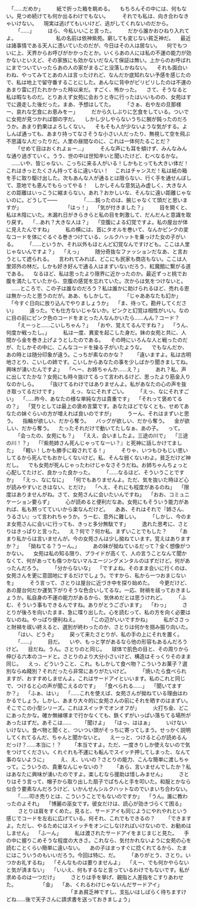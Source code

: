 　「……だめか」
　
　紙で折った箱を眺める。
　もちろんその中には、何もない。見つめ続けても何か出るわけでもない。
　
　それでも私は、向き合わなきゃいけない。
　現実は逃げてもいいけど、逃がしてくれないのだから。
　
　「……」
　
　ほら、今私いいこと言った。
　
　だから誰かおひねり入れてよ。
　
　
　
　
　
　私の名前は依神紫苑。窮しても変じない貧乏神だ。
　最近は諸事情である天人に憑いていたのだが、今日はその人は居ない。
　何でもついに上、天界からお呼びがかかったとか。いくらあの人には私の不運の能力が効かないといえど、その家族にも効かないだなんて保証は無い。上からのお呼ばれにまでついていったらあの人の家がまるごと没落しかねない。
　それも面白いわね、やってみてとあの人は言ったけれど、なんだか底知れない予感を感じたので、私は地上で留守番することにした。あんなに背中がピリピリしたのは不運のあまり雷に打たれかかった時以来だ。すごく、怖かった。
　さて、そうなると私は暇なものだ。とりあえず女苑に会おうと寺に行ったはいいものの、女苑はすでに遁走した後だった。まあ、予想はしてた。
　
　「さぁ、右や左の旦那様ー、哀れな乞食にお恵みをー」
　
　だから久しぶりに乞食をしている。ついでに女苑が見つかれば御の字だ。
　しかし少しやらないうちに腕が鈍ったのだろうか。あまり釣果はよろしくない。
　そもそも人が少ないような気がする。よしんば通っても、あまり持ってなさそうな小さい人だったり、無視して空を飛ぶ不思議な人だったりだ。人里の昼間なのに、これは一体何たることだ？
　
　「せめて目はおくれよぉー…」
　
　そんな声にも耳を傾けず、みんなみんな通り過ぎていく。うう、世の中は世知辛いと聞いたけど、むべなるかな。
　……いや、皆じゃない、こっちに来る人がいる！しかもとっても大きい体だ！これはきっとたくさん持ってるに違いない！
　これはチャンスだ！私は紙の箱を手に取り駆け出した。次もあんな人が通るとは限らない、行く手を通せんぼして、意地でも恵んでもらってやる！
　しかしそんな意気込み虚しく、大きな人との距離はいっこうに縮まらない。あれ？おかしいな、そんなに遠い距離じゃないのに。どうして――
　
　
　
　「……鈍ったのは、腕じゃなくて頭だと思いますが」
　
　
　
　
　
　
　「はっ！」
　「気が付きました？」
　
　目を開くと、私は木陰にいた。木漏れ日がきらきらと私の目を刺激して、だんだんと意識を取り戻す。
　「…あれ？大きな人は？」
　「空腹による幻覚ですよ。私の屋台が体に見えたんですね」
　
　私の横には、首にタオルを巻いて、なんかピンクの変なコードを体にぐるぐる巻きつけている、シルクハットを乗っけた女の子がいる。
　
　「……というか、それ以外もほとんど幻覚なんですけども。ここは人里じゃないんですよ？」
　「えっ」
　
　随分奇抜なファッションだなあ、と言おうとして遮られる。
　言われてみれば、どこにも民家も商店もない。ここは人里郊外の林だ。しかも好き好んで通る人はまずいないだろう、紅魔館に繋がる道である。
　なるほど、私は思ったより限界に近かったのか。最近ずっと桃でお腹を満たしていたから、空腹の感覚を忘れていた。次からは気をつけないと。
　……ところで、この子は誰なのだろう？私は誰かに助けられるほど、売れる恩は無かったと思うのだが。ああ、もしかして。
　
　「じゃああなたも幻か」
　「今すぐ日向に放り込んでやりましょうか」
　「ま、待って。勘弁してください」
　
　違った。でも仕方ないじゃないか。ピンクと幻覚は相性がいい。なのに目の前にピンク色のコードをまとった人なんかいたら……んん？コード？
　
　「えーっと……こいしちゃん？」
　「おや、覚えてるんですね？」
　「うん、何度か戦ったし。」
　
　私は一度、異変を起こした身だ。妹の女苑と共に、人間から金を巻き上げようとしたのである。
　その時にいろんな人と戦ったのだが、たしかその中に、こんなコードを操る子がいたような。
　でもなんだか、あの時とは随分印象が違う。こっちが素なのかな？
　
　「違いますよ。私は古明地さとり、こいしの姉です。こいしからあなたの事を少しばかり聞きましてね。興味が湧いたんですよ」
　「へー、お姉ちゃんか……え？」
　
　あれ？私、声に出してたかな？女苑にも時々抜けてるって言われるけど、思ったより筋金入りなのかしら。
　
　「抜けてるわけではありませんよ。私があなたの心の声を抜き取ってるだけです」
　
　えっ、なにそれすごい。
　
　「えっ、なにそれすごい」
　「……昨今、あなたの様な単純な方は貴重です」
　「それって褒めてるの？」
　「覚りとしては最上の褒め言葉です。あなたほどでなくとも、せめてあなたの妹ぐらいの方が増えれば良いのですが」
　
　うーん、それはまずいと思う。
　指輪が欲しい、だから奪う。
　バッグが欲しい、だから奪う。
　金が欲しい、だから奪う。
　たったそれだけで動いてたしなぁ、あの子。
　って。
　
　「会ったの、女苑にも？」
　「ええ、会いましたよ。三途の川で」
　「三途の川！？」
　「『紫苑姉さん死んじゃってなーい？』と死神に話しかけてました」
　「軽い！しかも勝手に殺されてる！」
　
　そりゃ、いつもひもじい思いしてるから死んでもおかしくないけど。私、そんな弱くないわよ。貧乏だけど神だし。
　でも女苑が死んじゃったわけじゃなさそうだね。お姉ちゃんちょっと心配してたけど、良かった良かった。
　
　「……なるほど、そういうことですか」
　「えっ、なになに」
　「何でもありませんよ。ただ、気を抜いた時ほど心が読みやすいときはない、とだけ」
　「へえ、それにも程度があるのね」
　「限度はありませんがね。さて、女苑さんに会いたいんですね」
　「おお、コミュニケーション要らず」
　
　心が読めると便利だなあ。女苑にもそういう能力があれば、私も黙ってていいから楽なんだけど。
　ああ、それはそれで『姉さん、うるさい』って言われちゃうか。うーむ、意外に難しい。
　
　「しかし、今のまま女苑さんに会いに行っても、きっと多分無駄です」
　
　逸れた思考に、さとりはきっぱりと言った。
　え？何で？何か私、まずいことでもした？
　
　「あまり私からは言いませんが。今の女苑さんは少し拗ねています。覚えはありますか？」
　「拗ねてる？うーん。」
　
　あの妹が拗ねているだって？全く想像がつかない。
　女苑は私の知る限り、プライドが高くて、人の言うことなんて聞かなくて、何があっても傷つかないマルエージングメンタルのはずだけど。何があったんだろう。
　
　「分からないな」
　「ですよね。そのまま会いに行くのは、女苑さんを更に意固地にするだけでしょう。ですから、私から一つおまじないを」
　
　そう言って、さとりは屋台に近づき中を探り始めた。
　今更だけど、あの屋台何だか運気下がりそうな色合いしてるな。一応、財禍を祓っておきましょうか。私自身の不運の能力があるから、気休めだとは思うけれど。
　
　「ふむ、そういう事もできるんですね。ありがとうございます」
　「わっ」
　
　さとりが後ろを向いたまま、急に喋り出した。心を読むって、私の方を向く必要はないのね。やっぱり便利ねえ。
　
　「この辺がいいですかね」
　
　私がささっと財禍を祓い終えると、選別が終わったのか、さとりは何かを掴み振り向いた。
　
　「はい、どうぞ」
　
　戻って来たさとりが、私の手の上にそれを置く。
　
　「……」
　
　目だ。
　いや、もっと学があるなら他の形容もあるんだろうけど。
　目だね。うん。さとりのと同じ。
　球体で肌色の目と、その周りから伸びる六本のコードと。さとりのより大分小さいけど、構造はそっくりそのまま同じ。
　えっ、どういうこと、これ。もしかして食べ物？こういうお菓子？選別ならぬ餞別？それだったら非常にありがたいけど。
　
　「焼いたら食べられますが、おすすめしませんよ。これはサードアイといいます。私のこれと同じで、つけると心の声が聞こえるのです」
　「食べられる……」
　「聞いてますか？」
　「ふぁ、はい」
　「……これを使えば、女苑さんが拗ねている理由はわかるでしょう。しかし、あまり大々的に女苑さんの前にそれを晒すのはまずい。そこでこの小型シリーズ。これはスイッチでオンオフが」
　
　火打ち金、どこにあったかな。確か無縁塚まで行かなくても、鉄くずがいっぱい落ちてる場所があったはずだ。あそこは……
　
　「聞けよ」
　「はっ、ははぁ」
　
　いけないいけない。食べ物と聞くと、ついつい頭がそっちに寄ってしまう。せっかく説明してくれてるんだ、ちゃんと聞かないと。
　えーっと、つけると心が読めるんだっけ？……本当に！？
　
　「本当ですよ。ただ、一度きりしか使えないので気をつけてください。くれぐれも不運にも転んでスイッチ押してしまった、なんて事のないように」
　
　え、え、いいの？さとりの能力、こんな簡単に渡しちゃって。こういうの、貴重なんじゃないの？
　
　「あら、言いませんでしたか？私はあなたに興味が湧いたのですよ。楽しむなら援助は惜しみません」
　
　さとりはそう言って、帽子から取り出した扇子でぱちんと手を叩いた。和服とかなら似合う要素なんだろうけど、いかんせんシルクハットなのでいまいち合わない。
　
　「……叩き売りとは、こういうことでもないのですか」
　「うん。誰に教わったのよそれ」
　「博麗の巫女です。彼女だけは、読心が効きづらくて困る」
　
　さとりは肩をすくめた。見ると、サードアイも同じようにやれやれという感じでコードを左右に広げている。何それ、これでもできるの？
　
　「できますよ。ただし、やるためにはスイッチをオンにしなければいけないので、お勧めはしません」
　「ふーん」
　
　私は渡されたサードアイをまじまじと見た。
　手の中に握りこめそうな程度の大きさ。これなら、気付かれないように女苑の心を読むことくらい簡単に違いない。
　あの子はまっすぐに捻くれてるから、たまにはこういうのもいいだろう。今回は特に、だ。
　
　「ありがとう、さとり。いつかお礼するね」
　「そんなものは要りませんよ」
　「えー、でも何かやらないと気が済まない」
　「いいえ、何もするなと言っているわけでもないです。私が求めるのは一つだけ」
　
　さとりは手を挙げ、親指と人差指をこすりあわせた。
　
　
　
　「金」
　「あ、くれるわけじゃないんだサードアイ」
　
　
　
　
　
　
　
　
　
　「まあ貧乏神ですし、支払いはしばらく待ちますけどね……後で天子さんに請求書を送っておきましょう」